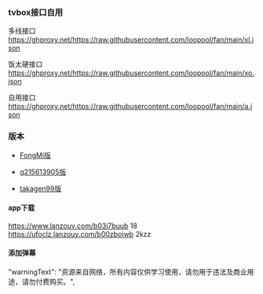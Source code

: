 ### tvbox接口自用

多线接口  
https://ghproxy.net/https://raw.githubusercontent.com/loopool/fan/main/xl.json

饭太硬接口  
https://ghproxy.net/https://raw.githubusercontent.com/loopool/fan/main/xo.json

自用接口  
https://ghproxy.net/https://raw.githubusercontent.com/loopool/fan/main/a.json

### 版本

- [FongMi版](https://github.com/FongMi/TV ) 

- [q215613905版](https://github.com/q215613905/TVBoxOS) 

- [takagen99版](https://github.com/takagen99/Box) 

#### app下载
https://www.lanzouv.com/b03j7buub 18  
https://ufoclz.lanzouy.com/b00zboiwb 2kzz

#### 添加弹幕
"warningText": "资源来自网络，所有内容仅供学习使用，请勿用于违法及商业用途，请勿付费购买。",
